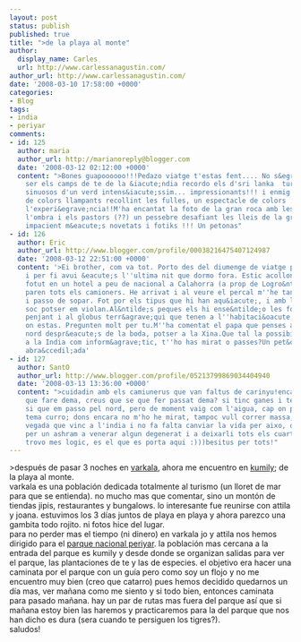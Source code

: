 ```yaml
---
layout: post
status: publish
published: true
title: ">de la playa al monte"
author:
  display_name: Carles
  url: http://www.carlessanagustin.com/
author_url: http://www.carlessanagustin.com/
date: '2008-03-10 17:58:00 +0000'
categories:
- Blog
tags:
- india
- periyar
comments:
- id: 125
  author: maria
  author_url: http://marianoreply@blogger.com
  date: '2008-03-12 02:12:00 +0000'
  content: ">Bones guapoooooo!!!Pedazo viatge t'estas fent.... No s&egrave; com deuen
    ser els camps de te de la &iacute;ndia recordo els d'sri lanka  turons i turons
    sinuosos d'un verd intens&iacute;ssim... impressionants!!! i enmig les dones vestides
    de colors llampants recollint les fulles, un espectacle de colors :) ja explicaras
    l'experi&egrave;ncia!!M'ha encantat la foto de la gran roca amb les cabretes a
    l'ombra i els pastors (??) un pessebre desafiant les lleis de la gravetat :)Esperant
    impacient m&eacute;s novetats i fotiks !!! Un petonas"
- id: 126
  author: Eric
  author_url: http://www.blogger.com/profile/00038216475407124987
  date: '2008-03-12 22:51:00 +0000'
  content: '>Ei brother, com va tot. Porto des del diumenge de viatge pel nord d''Espanya
    i per fi avui &eacute;s l''ultima nit que dormo fora. Estic acollonit, m''han
    fotut en un hotel a peu de nacional a Calahorra (a prop de Logro&ntilde;o), on
    paren tots els camioners. He arrivat i al veure el percal m''he tancat a l''habitaci&oacute;
    i passo de sopar. Fot por els tipus que hi han aqu&iacute;, i amb lo "mona" que
    soc potser em violan.Al&ntilde;s peques els hi ense&ntilde;o les fotos que vas
    penjant i al globus terr&agrave;qui que tenen a l''habitaci&oacute; els indico
    on estas. Pregunten molt per tu.M''ha comentat el papa que penses anar cap al
    nord despr&eacute;s de la boda, potser a la Xina.Que tal la possibilitat de currar
    a la India com inform&agrave;tic, t''ho has mirat o passes?Un pet&oacute; i una
    abra&ccedil;ada'
- id: 127
  author: SantO
  author_url: http://www.blogger.com/profile/05213799869034404940
  date: '2008-03-13 13:36:00 +0000'
  content: ">cuidadin amb els camiunerus que van faltus de carinyu!encara no se ni
    que fare dema, creus que se que fer passat dema? si tinc ganes i temps putser
    si que em passo pel nord, pero de moment vaig com l'aigua, cap on porta la corrent.pel
    tema curro; dons encara no m'ho he mirat, tampoc vull correr massa, es la primera
    vegada que vinc a l'india i no fa falta canviar la vida per aixo, oi? em pasare
    per un ashram a venerar algun degenerat i a deixarli tots els cuartos, aixo ho
    trovo mes logic, es el que es porta aqui :)))besitus per tots!"
---
```

<p>>despu&eacute;s de pasar 3 noches en <a href="http://en.wikipedia.org/wiki/Varkala">varkala</a>, ahora me encuentro en <a href="http://en.wikipedia.org/wiki/Kumily">kumily</a>; de la playa al monte.<br />varkala es una poblaci&oacute;n dedicada totalmente al turismo (un lloret de mar para que se entienda). no mucho mas que comentar, sino un mont&oacute;n de tiendas jipis, restaurantes y bungalows. lo interesante fue reunirse con attila y joana. estuvimos los 3 d&iacute;as juntos de playa en playa y ahora parezco una gambita todo rojito. ni fotos hice del lugar.<br />para no perder mas el tiempo (ni dinero) en varkala jo y attila nos hemos dirigido para el <a href="http://en.wikipedia.org/wiki/Periyar_Tiger_Reserve">parque nacional periyar</a>. la poblaci&oacute;n mas cercana a la entrada del parque es kumily y desde donde se organizan salidas para ver el parque, las plantaciones de te y las de especies. el objetivo era hacer una caminata por el parque con un gu&iacute;a pero como soy un flojo y no me encuentro muy bien (creo que catarro) pues hemos decidido quedarnos un d&iacute;a mas, ver ma&ntilde;ana como me siento y si todo bien, entonces caminata para pasado ma&ntilde;ana. hay un par de rutas mas fuera del parque as&iacute; que si ma&ntilde;ana estoy bien las haremos y practicaremos para la del parque que nos han dicho es dura (sera cuando te persiguen los tigres?).<br />saludos!</p>

